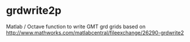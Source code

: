# grdwrite2p
Matlab / Octave function to write GMT grd grids based on http://www.mathworks.com/matlabcentral/fileexchange/26290-grdwrite2
